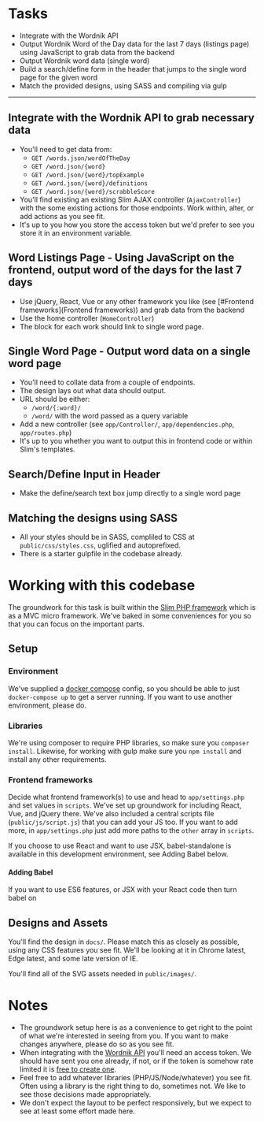 # Tasks
* Integrate with the Wordnik API
* Output Wordnik Word of the Day data for the last 7 days (listings page) using JavaScript to grab data from the backend
* Output Wordnik word data (single word)
* Build a search/define form in the header that jumps to the single word page for the given word
* Match the provided designs, using SASS and compiling via gulp

---

## Integrate with the Wordnik API to grab necessary data
* You'll need to get data from:
    * `GET /words.json/wordOfTheDay`
    * `GET /word.json/{word}`
    * `GET /word.json/{word}/topExample`
    * `GET /word.json/{word}/definitions`
    * `GET /word.json/{word}/scrabbleScore`
* You'll find existing an existing Slim AJAX controller (`AjaxController`) with the some existing actions for those endpoints. Work within, alter, or add actions as you see fit.
* It's up to you how you store the access token but we'd prefer to see you store it in an environment variable.

## Word Listings Page - Using JavaScript on the frontend, output word of the days for the last 7 days
* Use jQuery, React, Vue or any other framework you like (see [#Frontend frameworks](Frontend frameworks)) and grab data from the backend
* Use the home controller (`HomeController`) 
* The block for each work should link to single word page.

## Single Word Page - Output word data on a single word page
* You'll need to collate data from a couple of endpoints.
* The design lays out what data should output.
* URL should be either:
    * `/word/{:word}/`
    * `/word/` with the word passed as a query variable
* Add a new controller (see `app/Controller/`, `app/dependencies.php`, `app/routes.php`)
* It's up to you whether you want to output this in frontend code or within Slim's templates.

## Search/Define Input in Header
* Make the define/search text box jump directly to a single word page

## Matching the designs using SASS
* All your styles should be in SASS, compliled to CSS at `public/css/styles.css`, uglified and autoprefixed.
* There is a starter gulpfile in the codebase already.

# Working with this codebase
The groundwork for this task is built within the [Slim PHP framework](http://www.slimframework.com/) which is as a MVC micro framework. We've baked in some conveniences for you so that you can focus on the important parts.

## Setup

### Environment
We've supplied a [docker compose](https://docs.docker.com/compose/) config, so you should be able to just `docker-compose up` to get a server running. If you want to use another environment, please do.

### Libraries
We're using composer to require PHP libraries, so make sure you `composer install`. Likewise, for working with gulp make sure you `npm install` and install any other requirements.


### Frontend frameworks
Decide what frontend framework(s) to use and head to `app/settings.php` and set values in `scripts`. We've set up groundwork for including React, Vue, and jQuery there. We've also included a central scripts file (`public/js/script.js`) that you can add your JS too. If you want to add more, in `app/settings.php` just add more paths to the `other` array in `scripts`.

If you choose to use React and want to use JSX, babel-standalone is available in this development environment, see Adding Babel below.

#### Adding Babel
If you want to use ES6 features, or JSX with your React code then turn babel on 

## Designs and Assets
You'll find the design in `docs/`. Please match this as closely as possible, using any CSS features you see fit. We'll be looking at it in Chrome latest, Edge latest, and some late version of IE.

You'll find all of the SVG assets needed in `public/images/`.

# Notes
* The groundwork setup here is as a convenience to get right to the point of what we're interested in seeing from you. If you want to make changes anywhere, please do so as you see fit.
* When integrating with the [Wordnik API](https://developer.wordnik.com/docs) you'll need an access token. We should have sent you one already, if not, or if the token is somehow rate limited it is [free to create one](https://www.wordnik.com/signup).
* Feel free to add whatever libraries (PHP/JS/Node/whatever) you see fit. Often using a library is the right thing to do, sometimes not. We like to see those decisions made appropriately.
* We don't expect the layout to be perfect responsively, but we expect to see at least some effort made here.
